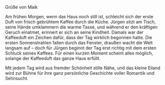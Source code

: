 Grüße von Maik

Am frühen Morgen, wenn das Haus noch still ist, schleicht sich der erste Duft von frisch gebrühtem Kaffee durch die Küche. Jürgen sitzt am Tisch, seine Hände umklammern die warme Tasse, und während er den kräftigen Geruch einatmet, erinnert er sich an seine Kindheit. Damals war der Kaffeeduft ein Zeichen dafür, dass der Tag wirklich begonnen hatte. Die ersten Sonnenstrahlen fallen durch das Fenster, draußen wacht die Welt langsam auf – doch für Jürgen beginnt der Tag erst richtig mit dem ersten Schluck seines Kaffees. Für einen kurzen Moment scheint alles möglich, solange der Kaffeeduft das ganze Haus erfüllt.


Mit jedem Tag wird aus fremder Schönheit stille Nähe, und das kleine Eiland wird zur Bühne für ihre ganz persönliche Geschichte voller Romantik und Sehnsucht.